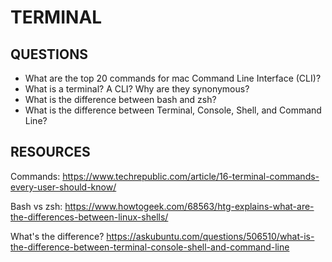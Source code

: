 # TERMINAL

## QUESTIONS

- What are the top 20 commands for mac Command Line Interface (CLI)?
- What is a terminal? A CLI? Why are they synonymous?
- What is the difference between bash and zsh?
- What is the difference between Terminal, Console, Shell, and Command Line?

## RESOURCES

Commands:
https://www.techrepublic.com/article/16-terminal-commands-every-user-should-know/

Bash vs zsh:
https://www.howtogeek.com/68563/htg-explains-what-are-the-differences-between-linux-shells/

What's the difference?
https://askubuntu.com/questions/506510/what-is-the-difference-between-terminal-console-shell-and-command-line